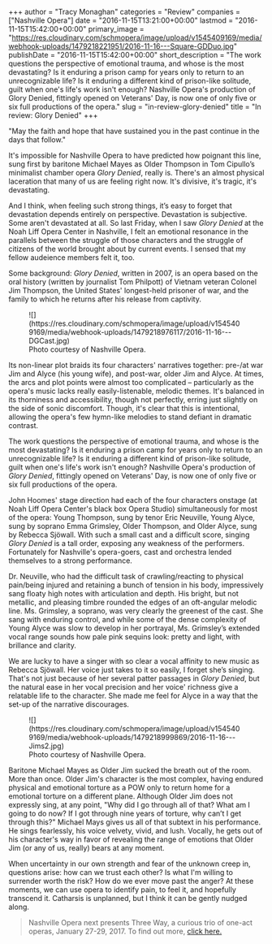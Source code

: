 +++
author = "Tracy Monaghan"
categories = "Review"
companies = ["Nashville Opera"]
date = "2016-11-15T13:21:00+00:00"
lastmod = "2016-11-15T15:42:00+00:00"
primary_image = "https://res.cloudinary.com/schmopera/image/upload/v1545409169/media/webhook-uploads/1479218221951/2016-11-16---Square-GDDuo.jpg"
publishDate = "2016-11-15T15:42:00+00:00"
short_description = "The work questions the perspective of emotional trauma, and whose is the most devastating? Is it enduring a prison camp for years only to return to an unrecognizable life? Is it enduring a different kind of prison-like solitude, guilt when one&#039;s life&#039;s work isn&#039;t enough? Nashville Opera&#039;s production of Glory Denied, fittingly opened on Veterans&#039; Day, is now one of only five or six full productions of the opera."
slug = "in-review-glory-denied"
title = "In review: Glory Denied"
+++

"May the faith and hope that have sustained you in the past continue in the days that follow."

It's impossible for Nashville Opera to have predicted how poignant this line, sung first by baritone Michael Mayes as Older Thompson in Tom Cipullo’s minimalist chamber opera *Glory Denied*, really is. There's an almost physical laceration that many of us are feeling right now.  It's divisive, it's tragic, it's devastating. 

And I think, when feeling such strong things, it’s easy to forget that devastation depends entirely on perspective. Devastation is subjective. Some aren't devastated at all. So last Friday, when I saw *Glory Denied* at the Noah Liff Opera Center in Nashville, I felt an emotional resonance in the parallels between the struggle of those characters and the struggle of citizens of the world brought about by current events. I sensed that my fellow audeience members felt it, too.

Some background: *Glory Denied*, written in 2007, is an opera based on the oral history (written by journalist Tom Philpott) of Vietnam veteran Colonel Jim Thompson, the United States' longest-held prisoner of war, and the family to which he returns after his release from captivity. 

<figure data-type="image">
![](https://res.cloudinary.com/schmopera/image/upload/v1545409169/media/webhook-uploads/1479218976117/2016-11-16---DGCast.jpg)
<figcaption>Photo courtesy of Nashville Opera.</figcaption>
</figure>

Its non-linear plot braids its four characters' narratives together: pre-/at war Jim and Alyce (his young wife), and post-war, older Jim and Alyce. At times, the arcs and plot points were almost too complicated – particularly as the opera's music lacks really easily-listenable, melodic themes. It's balanced in its thorniness and accessibility, though not perfectly, erring just slightly on the side of sonic discomfort. Though, it's clear that this is intentional, allowing the opera's few hymn-like melodies to stand defiant in dramatic contrast. 

The work questions the perspective of emotional trauma, and whose is the most devastating? Is it enduring a prison camp for years only to return to an unrecognizable life? Is it enduring a different kind of prison-like solitude, guilt when one's life's work isn't enough? Nashville Opera's production of *Glory Denied*, fittingly opened on Veterans' Day, is now one of only five or six full productions of the opera.  

John Hoomes' stage direction had each of the four characters onstage (at Noah Liff Opera Center's black box Opera Studio) simultaneously for most of the opera: Young Thompson, sung by tenor Eric Neuville, Young Alyce, sung by soprano Emma Grimsley, Older Thompson, and Older Alyce, sung by Rebecca Sjöwall. With such a small cast and a difficult score, singing *Glory Denied* is a tall order, exposing any weakness of the performers. Fortunately for Nashville's opera-goers, cast and orchestra lended themselves to a strong performance.


Dr. Neuville, who had the difficult task of crawling/reacting to physical pain/being injured and retaining a bunch of tension in his body, impressively sang floaty high notes with articulation and depth. His bright, but not metallic, and pleasing timbre rounded the edges of an oft-angular melodic line. Ms. Grimsley, a soprano, was very clearly the greenest of the cast. She sang with enduring control, and while some of the dense complexity of Young Alyce was slow to develop in her portrayal, Ms. Grimsley’s extended vocal range sounds how pale pink sequins look: pretty and light, with brillance and clarity.

We are lucky to have a singer with so clear a vocal affinity to new music as Rebecca Sjöwall. Her voice just takes to it so easily, I forget she’s singing. That's not just because of her several patter passages in *Glory Denied*, but the natural ease in her vocal precision and her voice' richness give a relatable life to the character. She made me feel for Alyce in a way that the set-up of the narrative discourages.

<figure data-type="image">
![](https://res.cloudinary.com/schmopera/image/upload/v1545409169/media/webhook-uploads/1479218999869/2016-11-16---Jims2.jpg)
<figcaption>Photo courtesy of Nashville Opera.</figcaption>
</figure>

Baritone Michael Mayes as Older Jim sucked the breath out of the room. More than once. Older Jim's character is the most complex, having endured physical and emotional torture as a POW only to return home for a emotional torture on a different plane. Although Older Jim does not expressly sing, at any point, "Why did I go through all of that? What am I going to do now? If I got through nine years of torture, why can’t I get through this?" Michael Mays gives us all of that subtext in his performance. He sings fearlessly, his voice velvety, vivid, and lush. Vocally, he gets out of his character's way in favor of revealing the range of emotions that Older Jim (or any of us, really) bears at any moment.

When uncertainty in our own strength and fear of the unknown creep in, questions arise: how can we trust each other? Is what I'm willing to surrender worth the risk? How do we ever move past the anger? At these moments, we can use opera to identify pain, to feel it, and hopefully transcend it. Catharsis is unplanned, but I think it can be gently nudged along.

>Nashville Opera next presents Three Way, a curious trio of one-act operas, January 27-29, 2017. To find out more, [click here.](http://www.nashvilleopera.org/three-way)
